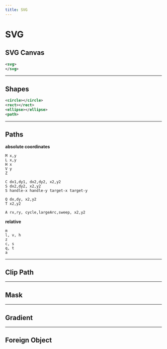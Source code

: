 ```yaml
---
title: SVG
---
```


# SVG

<section>

## SVG Canvas

```svg
<svg>
</svg>
```

</section>

---

<section>

## Shapes

```svg
<circle></circle>
<rect></rect>
<ellipse></ellipse>
<path>
```

</section>

---

<section>

## Paths

**absolute coordinates**
```
M x,y
L x,y
H x
V y
Z

C dx1,dy1, dx2,dy2, x2,y2
S dx2,dy2, x2,y2
S handle-x handle-y target-x target-y

Q dx,dy, x2,y2
T x2,y2

A rx,ry, cycle,largeArc,sweep, x2,y2
```

**relative**
```
m
l, v, h
z
c, s
q, t
a
```

</section>

---

<section>

## Clip Path

</section>

---

<section>

## Mask

</section>

---

<section>

## Gradient

</section>

---

<section>

## Foreign Object

</section>
